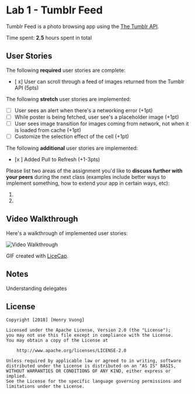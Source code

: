 # Lab 1 - Tumblr Feed

Tumblr Feed is a photo browsing app using the [The Tumblr API](https://www.tumblr.com/docs/en/api/v2#posts).

Time spent: **2.5** hours spent in total

## User Stories

The following **required** user stories are complete:

- [ x] User can scroll through a feed of images returned from the Tumblr API (5pts)

The following **stretch** user stories are implemented:

- [ ] User sees an alert when there's a networking error (+1pt)
- [ ] While poster is being fetched, user see's a placeholder image (+1pt)
- [ ] User sees image transition for images coming from network, not when it is loaded from cache (+1pt)
- [ ] Customize the selection effect of the cell (+1pt)

The following **additional** user stories are implemented:

- [x ] Added Pull to Refresh (+1-3pts)

Please list two areas of the assignment you'd like to **discuss further with your peers** during the next class (examples include better ways to implement something, how to extend your app in certain ways, etc):

1.
2.

## Video Walkthrough

Here's a walkthrough of implemented user stories:

<img src='https://i.imgur.com/chLJcUm.gif' title='Video Walkthrough' width='' alt='Video Walkthrough' />

GIF created with [LiceCap](http://www.cockos.com/licecap/).

## Notes

Understanding delegates

## License

    Copyright [2018] [Henry Vuong]

    Licensed under the Apache License, Version 2.0 (the "License");
    you may not use this file except in compliance with the License.
    You may obtain a copy of the License at

        http://www.apache.org/licenses/LICENSE-2.0

    Unless required by applicable law or agreed to in writing, software
    distributed under the License is distributed on an "AS IS" BASIS,
    WITHOUT WARRANTIES OR CONDITIONS OF ANY KIND, either express or implied.
    See the License for the specific language governing permissions and
    limitations under the License.
